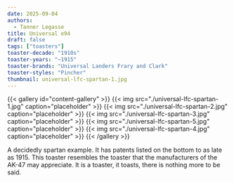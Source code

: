 ```yaml
---
date: 2025-09-04
authors:
  - Tanner Legasse
title: Universal e94
draft: false
tags: ["toasters"]
toaster-decade: "1910s"
toaster-years: "~1915"
toaster-brands: "Universal Landers Frary and Clark"
toaster-styles: "Pincher"
thumbnail: universal-lfc-spartan-1.jpg
---
```

{{< gallery id="content-gallery" >}}
  {{< img src="./universal-lfc-spartan-1.jpg" caption="placeholder" >}}
  {{< img src="./universal-lfc-spartan-2.jpg" caption="placeholder" >}}
  {{< img src="./universal-lfc-spartan-3.jpg" caption="placeholder" >}}
  {{< img src="./universal-lfc-spartan-5.jpg" caption="placeholder" >}}
  {{< img src="./universal-lfc-spartan-4.jpg" caption="placeholder" >}}
{{< /gallery >}}

A decidedly spartan example. It has patents listed on the bottom to as late as 1915. This toaster resembles the toaster that the manufacturers of the AK-47 may appreciate. It is a toaster, it toasts, there is nothing more to be said.
